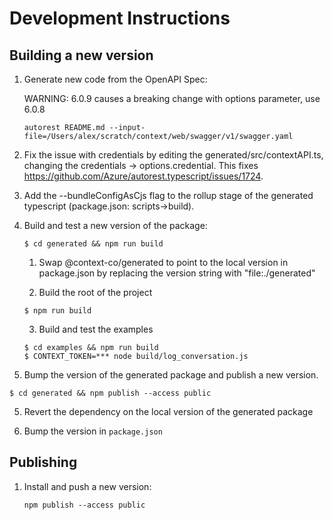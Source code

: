 # Development Instructions

## Building a new version

1. Generate new code from the OpenAPI Spec:

   WARNING: 6.0.9 causes a breaking change with options parameter, use 6.0.8

   ```
   autorest README.md --input-file=/Users/alex/scratch/context/web/swagger/v1/swagger.yaml
   ```

2. Fix the issue with credentials by editing the generated/src/contextAPI.ts, changing the credentials -> options.credential. This fixes https://github.com/Azure/autorest.typescript/issues/1724.

3. Add the --bundleConfigAsCjs flag to the rollup stage of the generated typescript (package.json: scripts->build).

4. Build and test a new version of the package:
   
   ```
   $ cd generated && npm run build
   ```

   1. Swap @context-co/generated to point to the local version in package.json by replacing the version string with "file:./generated"

   2. Build the root of the project
   ```
   $ npm run build
   ```
   
   3. Build and test the examples
   ```
   $ cd examples && npm run build
   $ CONTEXT_TOKEN=*** node build/log_conversation.js
   ```
   
4. Bump the version of the generated package and publish a new version.

```
$ cd generated && npm publish --access public
```

5. Revert the dependency on the local version of the generated package

6. Bump the version in `package.json`

## Publishing

1. Install and push a new version:

   ```
   npm publish --access public
   ```

